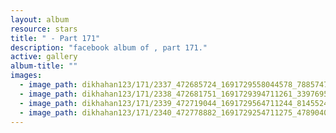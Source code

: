 ```yaml
---
layout: album
resource: stars
title: " - Part 171"
description: "facebook album of , part 171."
active: gallery
album-title: ""
images:
  - image_path: dikhahan123/171/2337_472685724_1691729558044578_7885747867753430030_n.jpg
  - image_path: dikhahan123/171/2338_472681751_1691729394711261_3397695041089344169_n.jpg
  - image_path: dikhahan123/171/2339_472719044_1691729564711244_814552464724246447_n.jpg
  - image_path: dikhahan123/171/2340_472778882_1691729254711275_478904099451682674_n.jpg
---
```

